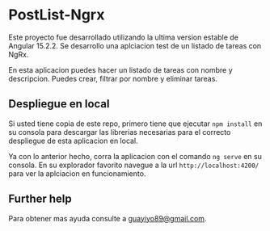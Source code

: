 # PostList-Ngrx

Este proyecto fue desarrollado utilizando la ultima version estable de Angular 15.2.2.
Se desarrollo una aplciacion test de un listado de tareas con NgRx.

En esta aplicacion puedes hacer un listado de tareas con nombre y descripcion.
Puedes crear, filtrar por nombre y eliminar tareas.

## Despliegue en local

Si usted tiene copia de este repo, primero tiene que ejecutar `npm install` en su consola para descargar las librerias necesarias para el correcto despliegue de esta aplicacion en local.

Ya con lo anterior hecho, corra la aplicacion con el comando `ng serve` en su consola. En su explorador favorito navegue a la url `http://localhost:4200/` para ver la aplciacion en funcionamiento.

## Further help

Para obtener mas ayuda consulte a guayiyo89@gmail.com.